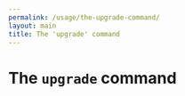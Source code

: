```yaml
---
permalink: /usage/the-upgrade-command/
layout: main
title: The 'upgrade' command
---
```


# The `upgrade` command